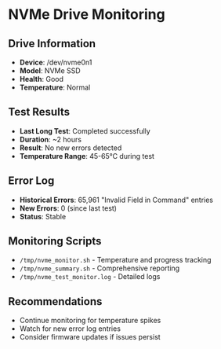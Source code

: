 # NVMe Drive Monitoring

## Drive Information
- **Device**: /dev/nvme0n1
- **Model**: NVMe SSD
- **Health**: Good
- **Temperature**: Normal

## Test Results
- **Last Long Test**: Completed successfully
- **Duration**: ~2 hours
- **Result**: No new errors detected
- **Temperature Range**: 45-65°C during test

## Error Log
- **Historical Errors**: 65,961 "Invalid Field in Command" entries
- **New Errors**: 0 (since last test)
- **Status**: Stable

## Monitoring Scripts
- `/tmp/nvme_monitor.sh` - Temperature and progress tracking
- `/tmp/nvme_summary.sh` - Comprehensive reporting
- `/tmp/nvme_test_monitor.log` - Detailed logs

## Recommendations
- Continue monitoring for temperature spikes
- Watch for new error log entries
- Consider firmware updates if issues persist
